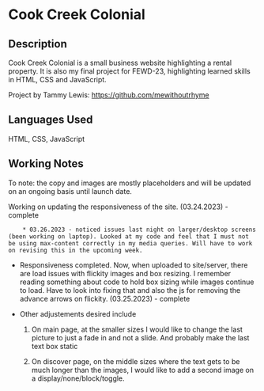 
# Cook Creek Colonial

## Description

Cook Creek Colonial is a small business website highlighting a rental property. It is also my final project for FEWD-23, highlighting learned skills in HTML, CSS and JavaScript. 

Project by Tammy Lewis: https://github.com/mewithoutrhyme


## Languages Used

HTML, CSS, JavaScript

## Working Notes

To note: the copy and images are mostly placeholders and will be updated on an ongoing basis until launch date. 

Working on updating the responsiveness of the site. (03.24.2023) - complete

        * 03.26.2023 - noticed issues last night on larger/desktop screens (been working on laptop). Looked at my code and feel that I must not be using max-content correctly in my media queries. Will have to work on revising this in the upcoming week.  

* Responsiveness completed. Now, when uploaded to site/server, there are load issues with flickity images and box resizing. I remember reading something about code to hold box sizing while images continue to load. Have to look into fixing that and also the js for removing the advance arrows on flickity. (03.25.2023) - complete

* Other adjustements desired include 

    1. On main page, at the smaller sizes I would like to change the last picture to just a fade in and not a slide. And probably make the last text box static

    2. On discover page, on the middle sizes where the text gets to be much longer than the images, I would like to add a second image on a display/none/block/toggle. 

